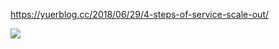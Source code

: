 https://yuerblog.cc/2018/06/29/4-steps-of-service-scale-out/

![](https://yuerblog.cc/wp-content/uploads/2018/06/%E6%9E%B6%E6%9E%844%E9%98%B6%E6%AE%B5.png)
